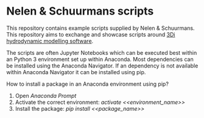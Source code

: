Nelen & Schuurmans scripts
==========================

This repository contains example scripts supplied by Nelen & Schuurmans.
This repository aims to exchange and showcase scripts around [3Di hydrodynamic
modelling software](http://www.3diwatermanagement.com/).

The scripts are often Jupyter Notebooks which can be executed best within an
Python 3 environment set up within Anaconda. Most dependencies can be
installed using the Anaconda Navigator. If an dependency is not available
within Anaconda Navigator it can be installed using pip.

How to install a package in an Anaconda environment using pip?

1. Open *Anaconda Prompt*
2. Activate the correct environment: *activate <<environment_name>>*
3. Install the package: *pip install <<package_name>>*
